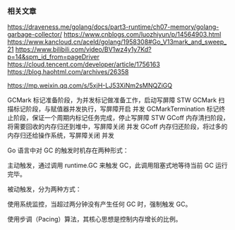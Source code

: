 ### 相关文章
https://draveness.me/golang/docs/part3-runtime/ch07-memory/golang-garbage-collector/
https://www.cnblogs.com/luozhiyun/p/14564903.html
https://www.kancloud.cn/aceld/golang/1958308#Go_V13mark_and_sweep_21
https://www.bilibili.com/video/BV1wz4y1y7Kd?p=14&spm_id_from=pageDriver
https://cloud.tencent.com/developer/article/1756163
https://blog.haohtml.com/archives/26358

https://mp.weixin.qq.com/s/5xjH-LJ53XiNm2sMNQZiGQ

GCMark	标记准备阶段，为并发标记做准备工作，启动写屏障	STW
GCMark	扫描标记阶段，与赋值器并发执行，写屏障开启	并发
GCMarkTermination	标记终止阶段，保证一个周期内标记任务完成，停止写屏障	STW
GCoff	内存清扫阶段，将需要回收的内存归还到堆中，写屏障关闭	并发
GCoff	内存归还阶段，将过多的内存归还给操作系统，写屏障关闭	并发

Go 语言中对 GC 的触发时机存在两种形式：

主动触发，通过调用 runtime.GC 来触发 GC，此调用阻塞式地等待当前 GC 运行完毕。

被动触发，分为两种方式：

使用系统监控，当超过两分钟没有产生任何 GC 时，强制触发 GC。

使用步调（Pacing）算法，其核心思想是控制内存增长的比例。